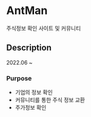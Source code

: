 # AntMan

주식정보 확인 사이트 및 커뮤니티

## Description

2022.06 ~

### Purpose

 - 기업의 정보 확인
 - 커뮤니티를 통한 주식 정보 교환
 - 주가정보 확인
